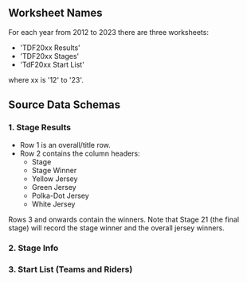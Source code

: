 ## Worksheet Names

For each year from 2012 to 2023 there are three worksheets:
- 'TDF20xx Results'
- 'TDF20xx Stages'
- 'TdF20xx Start List'

where xx is '12' to '23'.

## Source Data Schemas
### 1. Stage Results

- Row 1 is an overall/title row.
- Row 2 contains the column headers:
  - Stage
  - Stage Winner
  - Yellow Jersey
  - Green Jersey
  - Polka-Dot Jersey
  - White Jersey

Rows 3 and onwards contain the winners.
Note that Stage 21 (the final stage) will record the stage winner and the overall jersey winners.

### 2. Stage Info

### 3. Start List (Teams and Riders)
